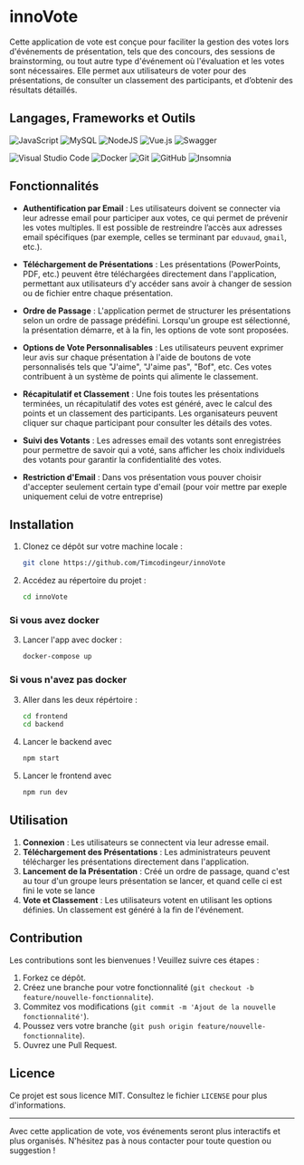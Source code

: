 # innoVote
Cette application de vote est conçue pour faciliter la gestion des votes lors d'événements de présentation, tels que des concours, des sessions de brainstorming, ou tout autre type d'événement où l'évaluation et les votes sont nécessaires. Elle permet aux utilisateurs de voter pour des présentations, de consulter un classement des participants, et d’obtenir des résultats détaillés.
## Langages, Frameworks et Outils

![JavaScript](https://img.shields.io/badge/javascript-%23323330.svg?style=for-the-badge&logo=javascript&logoColor=%23F7DF1E)
![MySQL](https://img.shields.io/badge/mysql-%2300f.svg?style=for-the-badge&logo=mysql&logoColor=white)
![NodeJS](https://img.shields.io/badge/node.js-6DA55F?style=for-the-badge&logo=node.js&logoColor=white)
![Vue.js](https://img.shields.io/badge/vuejs-%2335495e.svg?style=for-the-badge&logo=vuedotjs&logoColor=%234FC08D)
![Swagger](https://img.shields.io/badge/-Swagger-%23Clojure?style=for-the-badge&logo=swagger&logoColor=white)

![Visual Studio Code](https://img.shields.io/badge/Visual%20Studio%20Code-0078d7.svg?style=for-the-badge&logo=visual-studio-code&logoColor=white)
![Docker](https://img.shields.io/badge/docker-%230db7ed.svg?style=for-the-badge&logo=docker&logoColor=white)
![Git](https://img.shields.io/badge/git-%23F05033.svg?style=for-the-badge&logo=git&logoColor=white)
![GitHub](https://img.shields.io/badge/github-%23121011.svg?style=for-the-badge&logo=github&logoColor=white)
![Insomnia](https://img.shields.io/badge/Insomnia-black?style=for-the-badge&logo=insomnia&logoColor=5849BE)

## Fonctionnalités

- **Authentification par Email** : Les utilisateurs doivent se connecter via leur adresse email pour participer aux votes, ce qui permet de prévenir les votes multiples. Il est possible de restreindre l’accès aux adresses email spécifiques (par exemple, celles se terminant par `eduvaud`, `gmail`, etc.).

- **Téléchargement de Présentations** : Les présentations (PowerPoints, PDF, etc.) peuvent être téléchargées directement dans l'application, permettant aux utilisateurs d'y accéder sans avoir à changer de session ou de fichier entre chaque présentation.

- **Ordre de Passage** : L'application permet de structurer les présentations selon un ordre de passage prédéfini. Lorsqu'un groupe est sélectionné, la présentation démarre, et à la fin, les options de vote sont proposées.

- **Options de Vote Personnalisables** : Les utilisateurs peuvent exprimer leur avis sur chaque présentation à l'aide de boutons de vote personnalisés tels que "J'aime", "J'aime pas", "Bof", etc. Ces votes contribuent à un système de points qui alimente le classement.

- **Récapitulatif et Classement** : Une fois toutes les présentations terminées, un récapitulatif des votes est généré, avec le calcul des points et un classement des participants. Les organisateurs peuvent cliquer sur chaque participant pour consulter les détails des votes.

- **Suivi des Votants** : Les adresses email des votants sont enregistrées pour permettre de savoir qui a voté, sans afficher les choix individuels des votants pour garantir la confidentialité des votes.

- **Restriction d'Email** : Dans vos présentation vous pouver choisir d'accepter seulement certain type d'email (pour voir mettre par exeple uniquement celui de votre entreprise)

## Installation

1. Clonez ce dépôt sur votre machine locale :
   ```bash
   git clone https://github.com/Timcodingeur/innoVote
   ```
2. Accédez au répertoire du projet :
   ```bash
   cd innoVote
      ```
### Si vous avez docker
3. Lancer l'app avec docker :
   ```bash
   docker-compose up
   ```
### Si vous n'avez pas docker
3. Aller dans les deux répértoire :
   ```bash
   cd frontend
   cd backend
   ```
4. Lancer le backend avec
    ```bash
   npm start
   ```
5. Lancer le frontend avec
    ```bash
   npm run dev
   ```



## Utilisation

1. **Connexion** : Les utilisateurs se connectent via leur adresse email.
2. **Téléchargement des Présentations** : Les administrateurs peuvent télécharger les présentations directement dans l'application.
3. **Lancement de la Présentation** : Créé un ordre de passage, quand c'est au tour d'un groupe leurs présentation se lancer, et quand celle ci est fini le vote se lance
4. **Vote et Classement** : Les utilisateurs votent en utilisant les options définies. Un classement est généré à la fin de l'événement.

## Contribution

Les contributions sont les bienvenues ! Veuillez suivre ces étapes :

1. Forkez ce dépôt.
2. Créez une branche pour votre fonctionnalité (`git checkout -b feature/nouvelle-fonctionnalite`).
3. Commitez vos modifications (`git commit -m 'Ajout de la nouvelle fonctionnalité'`).
4. Poussez vers votre branche (`git push origin feature/nouvelle-fonctionnalite`).
5. Ouvrez une Pull Request.

## Licence

Ce projet est sous licence MIT. Consultez le fichier `LICENSE` pour plus d'informations.

---

Avec cette application de vote, vos événements seront plus interactifs et plus organisés. N'hésitez pas à nous contacter pour toute question ou suggestion !
